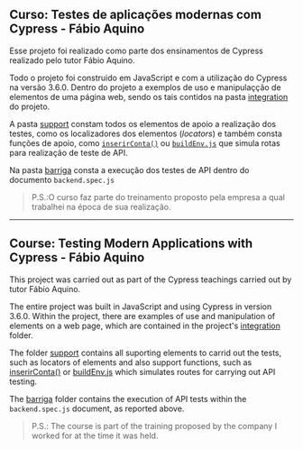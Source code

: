 ## Curso: Testes de aplicações modernas com Cypress - Fábio Aquino

Esse projeto foi realizado como parte dos ensinamentos de Cypress realizado pelo tutor Fábio Aquino.

Todo o projeto foi construido em JavaScript e com a utilização do Cypress na versão 3.6.0. Dentro do projeto a exemplos de uso e manipulaçção de elementos de uma página web, sendo os tais contidos na pasta [integration](/cypress/integration/) do projeto.

A pasta [support](/cypress/support/) constam todos os elementos de apoio a realização dos testes, como os localizadores dos elementos (*locators*) e também consta funções de apoio, como [`inserirConta()`](/cypress/support/commandsContas.js) ou [`buildEnv.js`](/cypress/support/buildEnv.js) que simula rotas para realização de teste de API.

Na pasta [barriga](/cypress/integration/barriga/) consta a execução dos testes de API dentro do documento `backend.spec.js`

> P.S.:O curso faz parte do treinamento proposto pela empresa a qual trabalhei na época de sua realização.

------

## Course: Testing Modern Applications with Cypress - Fábio Aquino

This project was carried out as part of the Cypress teachings carried out by tutor Fábio Aquino.

The entire project was built in JavaScript and using Cypress in version 3.6.0. Within the project, there are examples of use and manipulation of elements on a web page, which are contained in the project's [integration](/cypress/integration/) folder.

The folder [support](/cypress/support/) contains all suporting elements to carrid out the tests, such as locators of elements and also support functions, such as [inserirConta()](/cypress/support/commandsContas.js) or [buildEnv.js](/cypress/support/buildEnv.js) which simulates routes for carrying out API testing.

The [barriga](/cypress/integration/barriga/) folder contains the execution of API tests within the `backend.spec.js` document, as reported above.

> P.S.: The course is part of the training proposed by the company I worked for at the time it was held.
